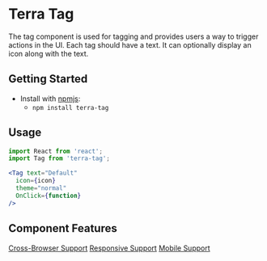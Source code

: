 # Terra Tag

The tag component is used for tagging and provides users a way to trigger actions in the UI. Each tag should have a text.
It can optionally display an icon along with the text.

## Getting Started

- Install with [npmjs](https://www.npmjs.com):
  - `npm install terra-tag`

## Usage

```jsx
import React from 'react';
import Tag from 'terra-tag';

<Tag text="Default"
  icon={icon}
  theme="normal"
  OnClick={function}
/>
```

## Component Features

[Cross-Browser Support](https://github.com/cerner/terra-core/wiki/Component-Features#cross-browser-support)
[Responsive Support](https://github.com/cerner/terra-core/wiki/Component-Features#responsive-support)
[Mobile Support](https://github.com/cerner/terra-core/wiki/Component-Features#mobile-support)

